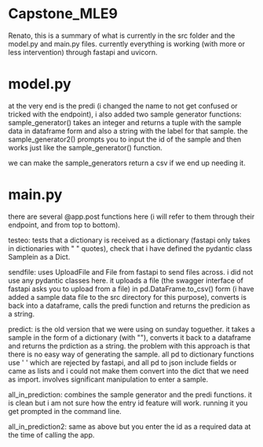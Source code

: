 Capstone_MLE9
==============================

Renato, this is a summary of what is currently in the src folder and the model.py and main.py files.
currently everything is working (with more or less intervention) through fastapi and uvicorn.

# model.py
at the very end is the predi (i changed the name to not get confused or tricked with the endpoint),
i also added two sample generator functions: sample_generator() takes an integer and returns a tuple with the sample data in dataframe form and also a string with the label for that sample.
the sample_generator2() prompts you to input the id of the sample and then works just like the sample_generator() function.

we can make the sample_generators return a csv if we end up needing it.

# main.py
there are several @app.post functions here (i will refer to them through their endpoint, and from top to bottom).

testeo: tests that a dictionary is received as a dictionary (fastapi only takes in dictionaries with " " quotes), check that i have defined the pydantic class Samplein as a Dict.  

sendfile: uses UploadFile and File from fastapi to send files across.  i did not use any pydantic classes here.  it uploads a file (the swagger interface of fastapi asks you to upload from a file) in pd.DataFrame.to_csv() form (i have added a sample data file to the src directory for this purpose), converts is back into a dataframe, calls the predi function and returns the predicion as a string.

predict: is the old version that we were using on sunday toguether. it takes a sample in the form of a dictionary (with ""), converts it back to a dataframe and returns the prdiction as a string.  the problem with this approach is that there is no easy way of generating the sample.  all pd to dictionary functions use ' ' which are rejected by fastapi, and all pd to json include fields or came as lists and i could not make them convert into the dict that we need as import.  involves significant manipulation to enter a sample.

all_in_prediction: combines the sample generator and the predi functions. it is clean but i am not sure how the entry id feature will work.  running it you get prompted in the command line.

all_in_prediction2: same as above but you enter the id as a required data at the time of calling the app.





